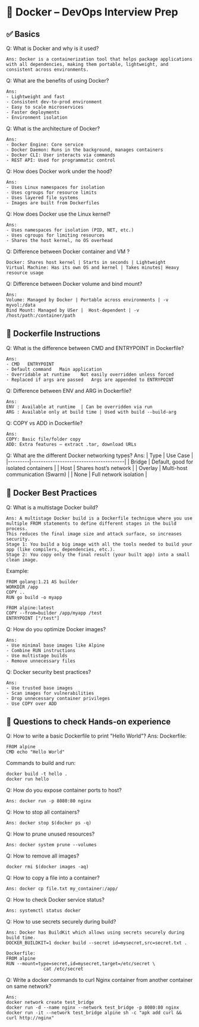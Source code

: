 # 🐳 Docker – DevOps Interview Prep

## ✅ Basics
Q: What is Docker and why is it used?
```
Ans: Docker is a containerization tool that helps package applications with all dependencies, making them portable, lightweight, and consistent across environments.
```
Q: What are the benefits of using Docker?
```
Ans:
- Lightweight and fast
- Consistent dev-to-prod environment
- Easy to scale microservices
- Faster deployments
- Environment isolation
```
Q: What is the architecture of Docker?
```
Ans:
- Docker Engine: Core service
- Docker Daemon: Runs in the background, manages containers
- Docker CLI: User interacts via commands
- REST API: Used for programmatic control
```
Q: How does Docker work under the hood?
```
Ans:
- Uses Linux namespaces for isolation
- Uses cgroups for resource limits
- Uses layered file systems
- Images are built from Dockerfiles
```
Q: How does Docker use the Linux kernel?
```
Ans:
- Uses namespaces for isolation (PID, NET, etc.)
- Uses cgroups for limiting resources
- Shares the host kernel, no OS overhead
```
Q: Difference between Docker container and VM ?
```
Docker:	Shares host kernel | Starts in seconds | Lightweight
Virtual Machine: Has its own OS and kernel | Takes minutes| Heavy resource usage
```
Q: Difference between Docker volume and bind mount?
```
Ans:
Volume:	Managed by Docker | Portable across environments | -v myvol:/data
Bind Mount: Managed by USer |  Host-dependent | -v /host/path:/container/path
```


## 🌿 Dockerfile Instructions 
Q: What is the difference between CMD and ENTRYPOINT in Dockerfile?
```
Ans:
- CMD	ENTRYPOINT
- Default command	Main application
- Overridable at runtime	Not easily overridden unless forced
- Replaced if args are passed	Args are appended to ENTRYPOINT
```
Q: Difference between ENV and ARG in Dockerfile?
```
Ans:
ENV	: Available at runtime	| Can be overridden via run
ARG : Available only at build time | Used with build --build-arg
```
Q: COPY vs ADD in Dockerfile?
```
Ans:
COPY: Basic file/folder copy
ADD: Extra features – extract .tar, download URLs
```
Q: What are the different Docker networking types?
Ans:
| Type	  |   Use Case                            |
|---------|---------------------------------------|
| Bridge  |	Default, good for isolated containers |
| Host	  |  Shares host’s network                |
| Overlay	| Multi-host communication (Swarm)      |
| None	  | Full network isolation                |



## 🧱 Docker Best Practices
Q: What is a multistage Docker build? 
```
Ans: A multistage Docker build is a Dockerfile technique where you use multiple FROM statements to define different stages in the build process.
This reduces the final image size and attack surface, so increases security. 
Stage 1: You build a big image with all the tools needed to build your app (like compilers, dependencies, etc.).
Stage 2: You copy only the final result (your built app) into a small clean image.
```
Example:
```
FROM golang:1.21 AS builder
WORKDIR /app
COPY ..
RUN go build -o myapp

FROM alpine:latest
COPY --from=builder /app/myapp /test
ENTRYPOINT ["/test"]
```
Q: How do you optimize Docker images?
```
Ans:
- Use minimal base images like Alpine
- Combine RUN instructions
- Use multistage builds
- Remove unnecessary files
```
Q: Docker security best practices?
```
Ans:
- Use trusted base images
- Scan images for vulnerabilities
- Drop unnecessary container privileges
- Use COPY over ADD
```

## 📝 Questions to check Hands-on experience 
Q: How to write a basic Dockerfile to print "Hello World"?
Ans: 
Dockerfile:
```
FROM alpine
CMD echo "Hello World"
```
Commands to build and run:
```
docker build -t hello .
docker run hello
```
Q: How do you expose container ports to host?
```
Ans: docker run -p 8080:80 nginx
```
Q: How to stop all containers?
```
Ans: docker stop $(docker ps -q)
```
Q: How to prune unused resources?
```
Ans: docker system prune --volumes
```
Q: How to remove all images?
```
docker rmi $(docker images -aq)
```
Q: How to copy a file into a container?
```
Ans: docker cp file.txt my_container:/app/
```
Q: How to check Docker service status?
```
Ans: systemctl status docker
```
Q: How to use secrets securely during build?
```
Ans: Docker has BuildKit which allows using secrets securely during build time.
DOCKER_BUILDKIT=1 docker build --secret id=mysecret,src=secret.txt .

Dockerfile:
FROM alpine
RUN --mount=type=secret,id=mysecret,target=/etc/secret \
              cat /etc/secret
```
Q: Write a docker commands to curl Nginx container from another container on same network?
```
Ans: 
docker network create test_bridge
docker run -d --name nginx --network test_bridge -p 8080:80 nginx
docker run -it --network test_bridge alpine sh -c "apk add curl && curl http://nginx"
```
